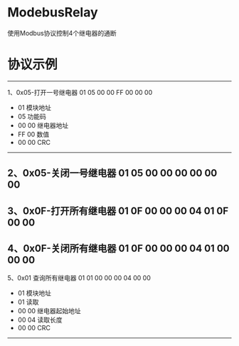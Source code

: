 # ModebusRelay
使用Modbus协议控制4个继电器的通断
# 协议示例
---
   1、0x05-打开一号继电器
   01 05 00 00 FF 00 00 00
+ 01 模块地址
+ 05 功能码
+ 00 00 继电器地址
+ FF 00 数值
+ 00 00 CRC
---
   2、0x05-关闭一号继电器
   01 05 00 00 00 00 00 00
---
   3、0x0F-打开所有继电器
   01 0F 00 00 00 04 01 0F 00 00	
---
   4、0x0F-关闭所有继电器
   01 0F 00 00 00 04 01 00 00 00
---
   5、0x01 查询所有继电器
   01 01 00 00 00 04 00 00
+ 01 模块地址
+ 01 读取
+ 00 00 继电器起始地址
+ 00 04 读取长度
+ 00 00 CRC
   
---
